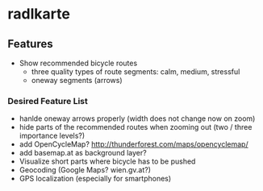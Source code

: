 # radlkarte

## Features

- Show recommended bicycle routes
  - three quality types of route segments: calm, medium, stressful
  - oneway segments (arrows)


### Desired Feature List
- hanlde oneway arrows properly (width does not change now on zoom)
- hide parts of the recommended routes when zooming out (two / three importance levels?)
- add OpenCycleMap? http://thunderforest.com/maps/opencyclemap/
- add basemap.at as background layer?
- Visualize short parts where bicycle has to be pushed
- Geocoding (Google Maps? wien.gv.at?)
- GPS localization (especially for smartphones)
